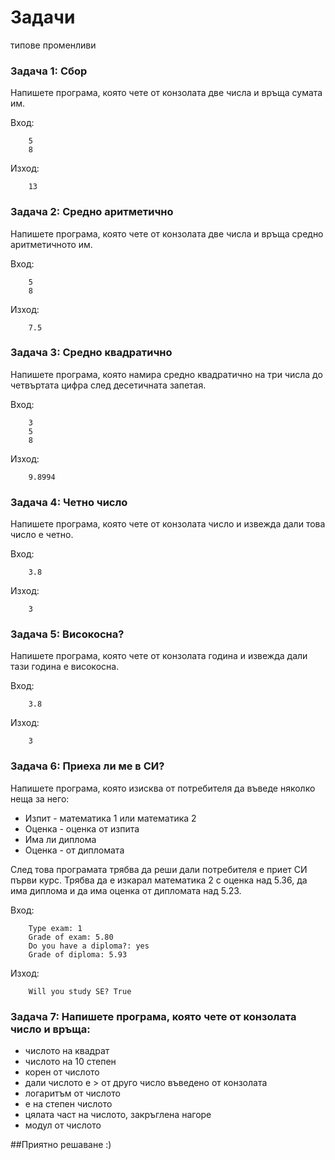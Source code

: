 Задачи
=====================

типове променливи

### Задача 1: Сбор
Напишете програма, която чете от конзолата две числа и връща сумата им.

Вход:
```
    5
	8
```
Изход:
```
    13
```

### Задача 2: Средно аритметично
Напишете програма, която чете от конзолата две числа и връща средно аритметичното им.

Вход:
```
    5
	8
```
Изход:
```
    7.5
```


### Задача 3: Средно квадратично
Напишете програма, която намира средно квадратично на три числа до четвъртата цифра след десетичната запетая.

Вход:
```
    3
	5
	8
```
Изход:
```
    9.8994
```
### Задача 4: Четно число
Напишете програма, която чете от конзолата число и извежда дали това число е четно.

Вход:
```
    3.8
```
Изход:
```
    3
```


### Задача 5: Високосна?
Напишете програма, която чете от конзолата година и извежда дали тази година е високосна.

Вход:
```
    3.8
```
Изход:
```
    3
```


### Задача 6: Приеха ли ме в СИ?
Напишете програма, която изисква от потребителя да въведе няколко неща за него:
- Изпит - математика 1 или математика 2
- Оценка - оценка от изпита
- Има ли диплома
- Оценка - от дипломата

След това програмата трябва да реши дали потребителя е приет СИ първи курс.
Трябва да е изкарал математика 2 с оценка над 5.36, да има диплома и да има оценка от дипломата над 5.23.

Вход:
```
    Type exam: 1
    Grade оf exam: 5.80
    Do you have a diploma?: yes
    Grade of diploma: 5.93
```
Изход:
```
    Will you study SE? True
```

### Задача 7: Напишете програма, която чете от конзолата число и връща:
- числото на квадрат
- числото на 10 степен
- корен от числото
- дали числото е > от друго число въведено от конзолата
- логаритъм от числото
- е на степен числото
- цялата част на числото, закръглена нагоре
- модул от числото


##Приятно решаване :)
